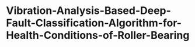 # Vibration-Analysis-Based-Deep-Fault-Classification-Algorithm-for-Health-Conditions-of-Roller-Bearing